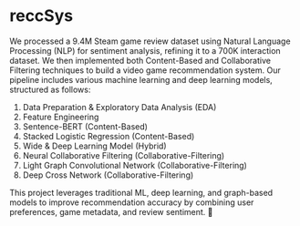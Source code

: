 # reccSys
We processed a 9.4M Steam game review dataset using Natural Language Processing (NLP) for sentiment analysis, refining it to a 700K interaction dataset. We then implemented both Content-Based and Collaborative Filtering techniques to build a video game recommendation system. Our pipeline includes various machine learning and deep learning models, structured as follows:

1) Data Preparation & Exploratory Data Analysis (EDA) 
2) Feature Engineering 
3) Sentence-BERT (Content-Based)
4) Stacked Logistic Regression (Content-Based)
5) Wide & Deep Learning Model (Hybrid)
6) Neural Collaborative Filtering (Collaborative-Filtering)
7) Light Graph Convolutional Network (Collaborative-Filtering)
8) Deep Cross Network (Collaborative-Filtering)
   
This project leverages traditional ML, deep learning, and graph-based models to improve recommendation accuracy by combining user preferences, game metadata, and review sentiment. 🚀
